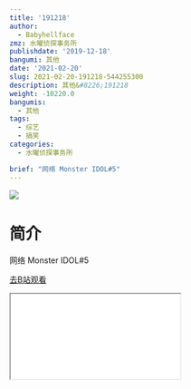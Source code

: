 ```yaml
---
title: '191218'
author:
  - Babyhellface
zmz: 水曜侦探事务所
publishdate: '2019-12-18'
bangumi: 其他
date: '2021-02-20'
slug: 2021-02-20-191218-544255300
description: 其他&#8226;191218
weight: -10220.0
bangumis:
  - 其他
tags:
  - 综艺
  - 搞笑
categories:
  - 水曜侦探事务所

brief: "网络 Monster IDOL#5"
---
```

![](https://raw.githubusercontent.com/tcgriffith/owaraisite/master/static/tmpimg/9aed574b9b8ada7685428fb2287375cd682d4c36.jpg.480.jpg)
# 简介  
网络
Monster IDOL#5  

[去B站观看](https://www.bilibili.com/video/av544255300/)
<div class ="resp-container"><iframe class="testiframe" src="//player.bilibili.com/player.html?aid=544255300"", scrolling="no", allowfullscreen="true" > </iframe></div> 
